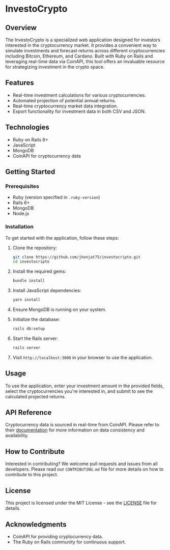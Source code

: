 
# InvestoCrypto

## Overview
The InvestoCrypto is a specialized web application designed for investors interested in the cryptocurrency market. It provides a convenient way to simulate investments and forecast returns across different cryptocurrencies including Bitcoin, Ethereum, and Cardano. Built with Ruby on Rails and leveraging real-time data via CoinAPI, this tool offers an invaluable resource for strategizing investment in the crypto space.

## Features
- Real-time investment calculations for various cryptocurrencies.
- Automated projection of potential annual returns.
- Real-time cryptocurrency market data integration.
- Export functionality for investment data in both CSV and JSON.

## Technologies
- Ruby on Rails 6+
- JavaScript
- MongoDB
- CoinAPI for cryptocurrency data

## Getting Started

### Prerequisites
- Ruby (version specified in `.ruby-version`)
- Rails 6+
- MongoDB
- Node.js

### Installation

To get started with the application, follow these steps:

1. Clone the repository:
    ```bash
    git clone https://github.com/jhonjat75/investocripto.git
    cd investocripto
    ```

2. Install the required gems:
    ```bash
    bundle install
    ```

3. Install JavaScript dependencies:
    ```bash
    yarn install
    ```

4. Ensure MongoDB is running on your system.

5. Initialize the database:
    ```bash
    rails db:setup
    ```

6. Start the Rails server:
    ```bash
    rails server
    ```

7. Visit `http://localhost:3000` in your browser to use the application.

## Usage

To use the application, enter your investment amount in the provided fields, select the cryptocurrencies you're interested in, and submit to see the calculated projected returns.

## API Reference

Cryptocurrency data is sourced in real-time from CoinAPI. Please refer to their [documentation](https://docs.coinapi.io/) for more information on data consistency and availability.

## How to Contribute

Interested in contributing? We welcome pull requests and issues from all developers. Please read our `CONTRIBUTING.md` file for more details on how to contribute to this project.

## License

This project is licensed under the MIT License - see the [LICENSE](LICENSE.md) file for details.

## Acknowledgments

- CoinAPI for providing cryptocurrency data.
- The Ruby on Rails community for continuous support.
